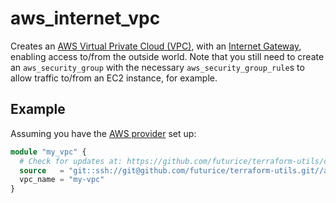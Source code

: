 # aws_internet_vpc

Creates an [AWS Virtual Private Cloud (VPC)](https://docs.aws.amazon.com/vpc/latest/userguide/what-is-amazon-vpc.html), with an [Internet Gateway](https://docs.aws.amazon.com/vpc/latest/userguide/VPC_Internet_Gateway.html), enabling access to/from the outside world. Note that you still need to create an `aws_security_group` with the necessary `aws_security_group_rule`s to allow traffic to/from an EC2 instance, for example.

## Example

Assuming you have the [AWS provider](https://www.terraform.io/docs/providers/aws/index.html) set up:

```tf
module "my_vpc" {
  # Check for updates at: https://github.com/futurice/terraform-utils/compare/v5.0...master
  source   = "git::ssh://git@github.com/futurice/terraform-utils.git//aws_internet_vpc?ref=v5.0"
  vpc_name = "my-vpc"
}
```
